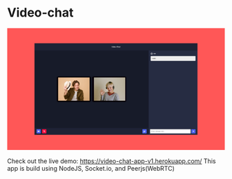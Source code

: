 # Video-chat

![IMG](./video-chat.png)

Check out the live demo: https://video-chat-app-v1.herokuapp.com/
This app is build using NodeJS, Socket.io, and Peerjs(WebRTC)
